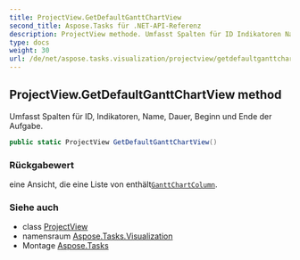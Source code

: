 ```yaml
---
title: ProjectView.GetDefaultGanttChartView
second_title: Aspose.Tasks für .NET-API-Referenz
description: ProjectView methode. Umfasst Spalten für ID Indikatoren Name Dauer Beginn und Ende der Aufgabe.
type: docs
weight: 30
url: /de/net/aspose.tasks.visualization/projectview/getdefaultganttchartview/
---
```

## ProjectView.GetDefaultGanttChartView method

Umfasst Spalten für ID, Indikatoren, Name, Dauer, Beginn und Ende der Aufgabe.

```csharp
public static ProjectView GetDefaultGanttChartView()
```

### Rückgabewert

eine Ansicht, die eine Liste von enthält[`GanttChartColumn`](../../ganttchartcolumn/).

### Siehe auch

* class [ProjectView](../)
* namensraum [Aspose.Tasks.Visualization](../../projectview/)
* Montage [Aspose.Tasks](../../../)


